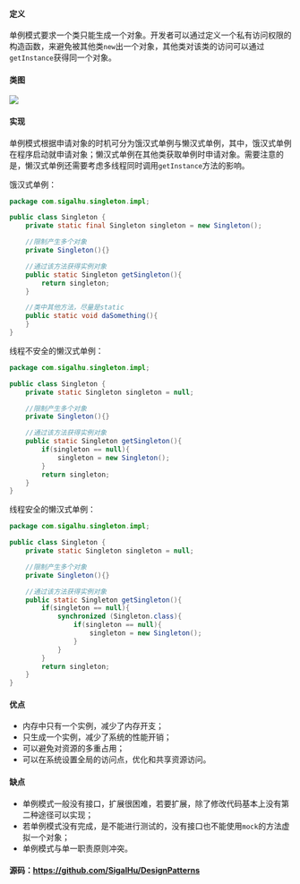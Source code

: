 #### 定义

单例模式要求一个类只能生成一个对象。开发者可以通过定义一个私有访问权限的构造函数，来避免被其他类`new`出一个对象，其他类对该类的访问可以通过`getInstance`获得同一个对象。

#### 类图

![](2.%20单例模式/1.png)

#### 实现

单例模式根据申请对象的时机可分为饿汉式单例与懒汉式单例，其中，饿汉式单例在程序启动就申请对象；懒汉式单例在其他类获取单例时申请对象。需要注意的是，懒汉式单例还需要考虑多线程同时调用`getInstance`方法的影响。

饿汉式单例：
```java
package com.sigalhu.singleton.impl;

public class Singleton {
    private static final Singleton singleton = new Singleton();

    //限制产生多个对象
    private Singleton(){}

    //通过该方法获得实例对象
    public static Singleton getSingleton(){
        return singleton;
    }

    //类中其他方法，尽量是static
    public static void daSomething(){
    }
}
```
线程不安全的懒汉式单例：
```java
package com.sigalhu.singleton.impl;

public class Singleton {
    private static Singleton singleton = null;

    //限制产生多个对象
    private Singleton(){}

    //通过该方法获得实例对象
    public static Singleton getSingleton(){
        if(singleton == null){
            singleton = new Singleton();
        }
        return singleton;
    }
}
```
线程安全的懒汉式单例：
```java
package com.sigalhu.singleton.impl;

public class Singleton {
    private static Singleton singleton = null;

    //限制产生多个对象
    private Singleton(){}

    //通过该方法获得实例对象
    public static Singleton getSingleton(){
        if(singleton == null){
            synchronized (Singleton.class){
                if(singleton == null){
                    singleton = new Singleton();
                }
            }
        }
        return singleton;
    }
}
```

#### 优点

* 内存中只有一个实例，减少了内存开支；
* 只生成一个实例，减少了系统的性能开销；
* 可以避免对资源的多重占用；
* 可以在系统设置全局的访问点，优化和共享资源访问。

#### 缺点

* 单例模式一般没有接口，扩展很困难，若要扩展，除了修改代码基本上没有第二种途径可以实现；
* 若单例模式没有完成，是不能进行测试的，没有接口也不能使用`mock`的方法虚拟一个对象；
* 单例模式与单一职责原则冲突。

#### 源码：https://github.com/SigalHu/DesignPatterns

